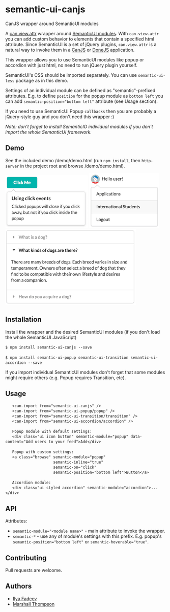 # semantic-ui-canjs
CanJS wrapper around SemanticUI modules

A [can.view.attr](https://canjs.com/docs/can.view.attr.html) wrapper around [SemanticUI modules](http://semantic-ui.com/modules/accordion.html). With `can.view.attr` you can add custom behavior to elements that contain a specified html attribute. Since SemanticUI is a set of jQuery plugins, `can.view.attr` is a natural way to invoke them in a [CanJS](https://canjs.com) or [DoneJS](https://donejs.com/) application.

This wrapper allows you to use SemanticUI modules like popup or accordion with just html, no need to run jQuery plugin yourself.

SemanticUI's CSS should be imported separately. You can use `semantic-ui-less` package as in this demo.

Settings of an individual module can be defined as "semantic"-prefixed attributes. E.g. to define `position` for the popup module as `bottom left` you can add `semantic-position="bottom left"` attribute (see Usage section).

If you need to use SemanticUI Popup `callbacks` then you are probably a jQuery-style guy and you don't need this wrapper :)

*Note: don't forget to install SemanticIO individual modules if you don't import the whole SemanticUI framework.*

## Demo

See the included demo /demo/demo.html (run `npm install`, then `http-server` in the project root and browse /demo/demo.html).

![Popup Demo](./demo/demo-popup.png) ![Popup Demo 2](./demo/demo-popup2.png) ![Popup Demo 3](./demo/demo-accordion.png)

## Installation

Install the wrapper and the desired SemanticUI modules (if you don't load the whole SemanticUI JavaScript)
```
$ npm install semantic-ui-canjs --save

$ npm install semantic-ui-popup semantic-ui-transition semantic-ui-accordion --save
```
If you import individual SemanticUI modules don't forget that some modules might require others (e.g. Popup requires Transition, etc).

## Usage
```
   <can-import from="semantic-ui-canjs" />
   <can-import from="semantic-ui-popup/popup" />
   <can-import from="semantic-ui-transition/transition" />
   <can-import from="semantic-ui-accordion/accordion" />

   Popup module with default settings:
   <div class="ui icon button" semantic-module="popup" data-content="Add users to your feed">Add</div>

   Popup with custom settings:
   <a class="browse" semantic-module="popup"
                     semantic-inline="true"
                     semantic-on="click"
                     semantic-position="bottom left">Button</a>

   Accordion module:
   <div class="ui styled accordion" semantic-module="accordion">...</div>
```

## API

Attributes:
- `semantic-module="<module name>"` - main attribute to invoke the wrapper.
- `semantic-*` - use any of module's settings with this prefix. E.g. popup's `semantic-position="bottom left"` or  `semantic-hoverable="true"`.

## Contributing
Pull requests are welcome.

## Authors
- [Ilya Fadeev](https://github.com/ilyavf)
- [Marshall Thompson](https://github.com/marshallswain)